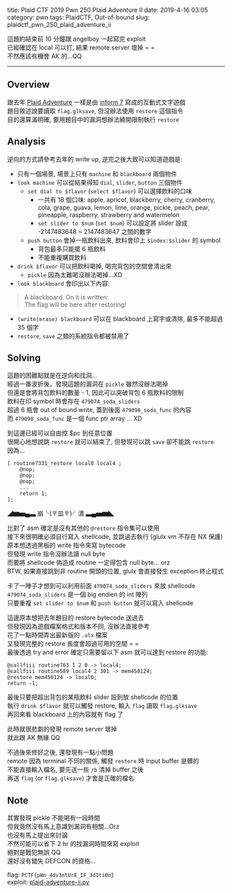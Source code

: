 title: Plaid CTF 2019 Pwn 250 Plaid Adventure II
date: 2019-4-16 03:05
category: pwn
tags: PlaidCTF, Out-of-bound
slug: plaidctf_pwn_250_plaid_adventure_ii

這題約結束前 10 分鐘跟 angelboy 一起寫完 exploit  
已經確認在 local 可以打, 結果 remote server 壞掉 = =  
不然應該有機會 AK 的...QQ  

* * *

## Overview

跟去年 [Plaid Adventure](https://ddaa.tw/plaidctf_reverse_200_plaid_adventure.html) 一樣是由 [inform 7](http://inform7.com/) 寫成的互動式文字遊戲  
題目敘述說要讀取 `flag.glksave`, 但沒辦法使用 `restore` 這個指令  
目的還算滿明確, 要用題目中的漏洞想辦法繞開限制執行 `restore`

## Analysis

逆向的方式請參考去年的 write up, 逆完之後大致可以知道遊戲是:

- 只有一個場景, 場景上只有 `machine` 和 `blackboard` 兩個物件
- `look machine` 可以從結果得知 `dial`, `slider`, `button` 三個物件
    - `set dial to $flavor` (`select $flavor`) 可以選擇飲料的口味
        - 一共有 18 個口味: apple, apricot, blackberry, cherry, cranberry, cola, grape, guava, lemon, lime, orange, pickle, peach, pear, pineapple, raspberry, strawberry and watermelon
        - `set slider to $num` (`set $num`) 可以設定將 slider 設成 -2147483648 ~ 2147483647 之間的數字
    - `push button` 會掉一瓶飲料出來, 飲料會印上 `$index:$slider` 的 symbol
        - 背包最多只能擺 6 瓶飲料
        - 不能重複購買飲料
- `drink $flavor` 可以把飲料喝掉, 喝完背包的空間會清出來
    - `pickle` 因為太難喝沒辦法喝掉...XD
- `look blackboard` 會印出以下內容:
> A blackboard. On it is written:  
> The flag will be here after restoring!
- `(write|erase) blackboard` 可以在 blackboard 上寫字或清除, 最多不能超過 35 個字
- `restore`, `save` 之類的系統指令都被禁用了

## Solving

這題的困難點就是在逆向和找洞...  
經過一番波折後，發現這題的漏洞在 `pickle` 雖然沒辦法喝掉  
但還是會將背包飲料的數量 - 1, 因此可以突破背包 6 瓶飲料的限制  
飲料在印 symbol 時會存在 `479074_soda_sliders`  
超過 6 瓶會 out of bound write, 蓋到後面 `479098_soda_func` 的內容  
而 `479098_soda_func` 是一個 func ptr array ... XD  

到這邊已經可以自由控 $pc 到任意位置  
很開心地想說跳 `restore` 就可以結束了, 但發現可以跳 `save` 卻不能跳 `restore`  
因為...  

```
[ routine7331_restore local0 local4 ;
    @nop;
    @nop;
    @nop;
    ...
    return 1;
];
```

◢▆▅▄▃ 崩╰(〒皿〒)╯潰 ▃▄▅▆◣

比對了 asm 確定是沒有其他的 `@restore` 指令集可以使用  
接下來很明確必須自行寫入 shellcode, 並跳過去執行 (glulx vm 不存在 NX 保護)  
原本想透過黑板的 write 指令來寫 bytecode  
但發現 write 指令沒辦法讀 null byte  
而要將 shellcode 偽造成 routine 一定得包含 null byte... orz  
BTW, 如果直接跳到非 routine 開頭的位置, glulx 會直接發生 exception 終止程式  

卡了一陣子才想到可以利用前面 `479074_soda_sliders` 來放 shellcode  
`479074_soda_sliders` 是一個 big endien 的 int 陣列  
只要重複 `set slider to $num` 和 `push button` 就可以寫入 shellcode  

這邊原本想把去年題目的 restore bytecode 送過去  
但發現因為遊戲檔案格式和版本不同, 沒辦法直接參考  
花了一點時間弄出最新版的 `.ulx` 檔案  
又發現完整的 restore 長度會超過可用的空間 = =  
最後透過 try and error 確定只需要留以下 asm 就可以達到 restore 的功能:

```
@callfiii routine763 1 2 0 -> local4;
@callfiii routine589 local4 2 301 -> mem450124;
@restore mem450124 -> local0;
return -1;
```

最後只要把超出背包的某瓶飲料 slider 設到放 shellcode 的位置  
執行 `drink $flavor` 就可以觸發 restore, 輸入 `flag` 讀取 `flag.glksave`  
再回來看 blackboard 上的內容就有 flag 了  

此時就很悲劇的發現 remote server 壞掉  
就此跟 AK 無緣 QQ  

不過後來修好之後, 還發現有一點小問題  
remote 因為 terminal 不同的關係, 觸發 `restore` 時 input buffer 是髒的  
不能直接輸入檔名, 要先送一些 `/b` 清掉 buffer 之後  
再送 `flag` (or `flag.glksave`) 才會是正確的檔名  

## Note

其實發現 pickle 不能喝有一段時間  
但我竟然沒有馬上意識到漏洞有相關...Orz  
也沒有馬上提出來討論  
不然可能可以省下 2 hr 的找漏洞時間來寫 exploit  
絕對是戰犯無誤 QQ  
還好沒有錯失 DEFCON 的資格...  

flag: `PCTF{pWn_4dv3ntUrE_IF_3d1ti0n}`  
exploit: [plaid-adventure-ii.py]({filename}/exp/plaid-adventure-ii.py)  
